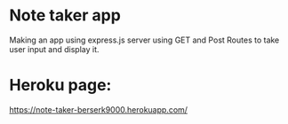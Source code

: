 # Note taker app
Making an app using express.js server using GET and Post Routes to take user input and display it. 
# Heroku page:
https://note-taker-berserk9000.herokuapp.com/